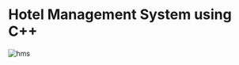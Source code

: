 # Hotel Management System using C++

![hms](https://user-images.githubusercontent.com/122439494/212462237-b89038be-c26f-40e4-a2bf-fe1d550bbadc.png)
